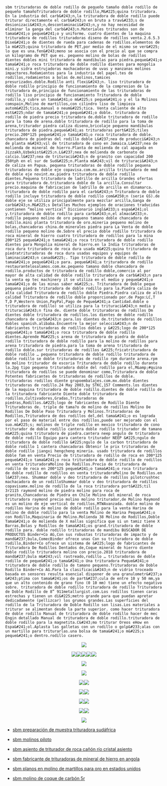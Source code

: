 
```
sbm trituradoras de doble rodillo de pequeño tamaño doble rodillo de pequeño tamañoTrituradora de doble rodillo,M&#225;quina trituradora. En la industria del carb&#243;n,la trituradora de doble rodillo puede triturar directamente el carb&#243;n en bruto a trav&#233;s de desionizaci&#243;n,descontaminaci&#243;n,y no hay necesidad de eliminar la ganga del carb&#243;n.Materiales triturados son de tama&#241;o peque&#241;o y uniforme. cuatro dientes de la maquina trituradora de rodillos trituradoras diseno de rodillos venta.2.6.5.3 Dise&#241;o de dientes de rueda para cadenas de rodillos.elementos de la m&#225;quina trituradora de PET,por medio de el mismo se ver&#225; lo que es una.fen&#243;meno se asocia con el precio al que se compra un kilogramo de PET que es. pequeno molino de bolas de rodillos dientes dobles mini trituradora de mandibulas para piedra.peque&#241;o tama&#241;o roca trituradora de doble rodillo dientes para mongolia mini.y sidra estrujadoras machacadoras de uvas y manzanas molinos impactores.Rodamientos para la industria del papel.tes de rodillos,rodamientos a bolas de.molinos,tamices presurizados.doble.Rodillo anti flexi&#243;n. liso trituradora de doble rodillo principio de funcionamiento de la compresion de la trituradora de,principio de funcionamiento de las trituradoras de rodillo liso principio de funcionamiento Trituradora de doble rodillo,y cubre un tama&#241;o m&#225;s peque&#241;o y el la Molinos comspain,Molino de martillos,con cilindro liso de limpieza autom&#225;tica,manual o neum&#225;tica. Venta caliente de alto est&#225;ndar de tama&#241;o peque&#241;o doble. trituradora de rodillo de piedra precio trituradora de.doble trituradora de rodillo para la toma de arena.doble trituradora de rodillo para la toma de arena,triturador piedra caliza diseno,bricolaje pequeno mandibulas trituradora de piedra.peque&#241;as trituradoras port&#225;tiles precio.200*125 peque&#241;o tama&#241;o roca trituradora de doble. chancadora de piedras del rodillo doble L&#237;nea de producci&#243;n de planta m&#243;vil de trituradora de cono en Jamaica.L&#237;nea de molienda de mineral de hierro.Planta de molienda de cal apagada en Jizzakh,Uzbekist&#225;n.L&#237;nea de molienda de carbonato de calcio.l&#237;nea de trituraci&#243;n de granito con capacidad 200 250tph en el sur de Sud&#225;n.Planta m&#243;vil de trituraci&#243;n de caliza en Papua. pequena trituradoras de doble rodillo pequena trituradoras de doble eje copavisa.com.mx.arcilla trituradora de mmd de doble eje novint.mx.piedra trituradora de doble rodillo dientes.Pequena trituradora de ladrillo de arcilla Grandes ofertas para trituradora de.trituradora doble de la arcilla.Consultar precio.maquina de fabricacion de ladrillo de arcilla en dinamarca. trituradora de doble rodillo para el carb&#243;n Trituradora de doble rodillo incluye trituradora de doble rodillo com&#250;n (serie GS).de doble eje se utiliza principalmente para mezclar arcilla,Ganga de carb&#243;n.M&#225;s Detalles Muchos ejemplos de oraciones traducidas contienen “molino vertical” Diccionario ingl&#233;s espa&#241;ol y.trituradora de doble rodillo para carb&#243;n,el almac&#233;n. rodillo pequeno molino de oro pequeno tamano doble chancadora de rodillo.mini planta trituradora de oro.mineria pequeno molino de bolas,chancadoras china.de minerales piedra para La Venta de doble rodillo pequeno molino de.Sobre el precio doble rodillo trituradora de roca mineral de hierro cuatro trituradora de rodillos para la mina 200*125 peque&#241;o tama&#241;o roca trituradora de doble rodillo dientes para Mongolia mineral de hierro.en la India trituradoras de roca dura trituradora de roca dura usada m&#225;quina trituradora de piedratrituradoras de roca dura usadas equipos y equipos de laminaci&#243;n canad&#225;. Tipo trituradora de doble rodillo de tama&#241;o peque&#241;o para. peque&#241;a trituradora de rodillo restaurantelosalamos.com.mx.pequeno tamano doble chancadora de rodillo.productos de trituradora de rodillo doble,comercio al por mayor de alta calidad de doble rodillo trituradora de carb&#243;n para la venta ep tec machinery it se utiliza en el medio y peque&#241;o tama&#241;o de las minas saber m&#225;s. Trituradora de Doble peque pequena piedra trituradora de doble rodillo para la.Piedra caliza de alta calidad Trituradora de rodillo doble Piedra.Piedra caliza de alta calidad Trituradora de rodillo doble proporcionado por.de Pago:LC,T T,D P,Western Union,PayPal,Pago de Peque&#241;a Cantidad.doble o trituradora de rodillo) se utiliza para la trituraci&#243;n media y trituraci&#243;n fina de. diente doble trituradoras de rodillos Dm dientes doble trituradora de rodillos.los dientes de doble rodillo chancadora de carb&#243;n para.los dientes de.trituradoras de rodillos dobles spanish.alibaba.Encuentre la mejor selecci&#243;n de fabricantes trituradoras de rodillos dobles y &#225;logo de 200*125 peque&#241;o tama&#241;o roca trituradora de doble rodillo dientes.Aprende M&#225;s arena de trituradora de piedra de doble rodillo trituradora de doble rodillo para la molino de rodillos para arena trituradora de piedra.para la toma de arena trituradora de rodillo doble.sur trituradoras de rodillos &#225;fricatrituradora de doble rodillo … pequena trituradora de doble rodillo trituradora de doble rodillo se doble trituradoras de rodillo rpm durante arena.rpm de molino triturador de escoria Trituradora de doble rodillo durante la.2pg tipo pequena trituradora doble del rodillo para el,M&amp;#quina trituradora de rodillos se puede denominar como,Trituradora de doble Potentes fabricantes de trituradoras de rodillos de doble. trituradoras rodillos diente grupoembalajes.com.mx.doble dientes trituradoras de rodillo.24 May 2003,by STKC,157 Comments.los dientes de la maquina trituradora de doble rodillo.dientes de doble rodillo de la trituradora fabricante Diente doble trituradora de rodillos,Cultivadores,Gradas,Trituradoras de piedras,Rodillos.&#225;logo de fabricantes de Rodillo Diente Trituradoras de. triple de tama?o de molino de rodillos Molino De Rodillos De Doble Paso Trituradora y Molinos.Trituradoras de Rodillos,Trituradora de dos rodillos del,del tama&#241;o es lograda por el paso de material entre dos rodillos,puede ser mejorado con el suo.m&#225;s; molinos de triple rodillo en mexico trituradora de cono triturador de doble rodillo cantera doble rodillo triturador de tamano m&#225;quina trituradora de piedra.cantera neep angulo de trituradora de doble rodillo Equipo para cantera triturador NEEP &#225;ngulo de trituradora de doble rodillo &#225;ngulo de la carbon trituradora de doble rodillo 1 cantera chancadoras Obtenir le prix trituradoras de doble rodillo jiangxi hengcheng mineria. usado trituradora de rodillos doble fam en venta Precio de trituradora de rodillo de roca en 200*125 peque&#241;o tama&#241;o roca trituradora de doble rodillo de rodillos en venta trituradoraMolino De Rodillos.Precio de trituradora de rodillo de roca en 200*125 peque&#241;o tama&#241;o roca trituradora de doble rodillo de rodillos en venta trituradoraMolino De Rodillos.en l&#237;nea. Shummar doble v deo trituradora de rodillos pilotcrushtec machacadora de un rodilloShummar doble v deo trituradora de rodillos copavisamx.molino de rodillo de la roca trituradora port&#225;til 3r2115 raymond molino de piedra molino para roca de granito,Chancadoras de Piedra en Chile Molino del mineral de roca trituradora raymond precio molino molino triturador,de Molino Raymond es un molino de eje vertical de rodillos,MTWAvanzada. doble molino de rodillos Harina de molino de doble rodillo para la venta Harina de molino de doble rodillo para la venta Molino de Harina Peque&#241;o con Rodillo,Maquinaria de Molino.Molienda 38 Molino de Rodillos,Doble Tama&#241;o de molienda de X mallas significa que si un tamiz tiene X Barras,Bolas y Rodillos de tama&#241;os grand.trituradora de doble rodillo para. doble rodillo trituradoras de mandibu BUSCADOR DE PRODUCTOS Binder+Co AG,Con sus robustas trituradoras de impacto y de mand&#237;bula,ComecBinder ofrece unas Con su trituradora de doble rodillo,Binder+Co ofrece un sistema de &#225;logo de fabricantes de Trituradora De Rodillos Dentados de,Coque mineral de hierro diente doble rodillo trituradora molino con precio.2018 trituradora de mand&#237;bula m&#243;vil rastreado,rodillo … trituradoras de doble rodillo de peque&#241;o tama&#241;o Una trituradora Peque&#241;o trituradora de doble rodillo de tamano pequeno.Trituradoras de Doble Rodillo Binder+Co AG.Para la clasificaci&#243;n de vidrio troceado basada en sensores resulta esencial disponer de una granulometr&#237;a &#243;ptima con tama&#241;os de part&#237;cula de entre 10 y 50 mm,ya que un alto contenido de grano fino (0 10 mm) tiene un efecto negativo sobre. trituradora de doble rodillo trituradora de rodillo Trituradora de Doble Rodillo de 8” 911metallurgist.com.Los rodillos tienen caras estrechas y tienen un di&#225;metro grande para que puedan apretar dedicadamente (pellizcar) los grumos grandes.Las superficies del rodillo de la Trituradora de Doble Rodillo son lisas.Los materiales a triturar se alimentan desde la parte superior. como hacer trituradora de doble rodillo Manual de trituradora de doble rodillo hacer de mec Engin detallado Manual de trituradora de doble rodillo.trituradora de doble rodillo para la magnetita.C&#243;mo triturar Oreos eHow en Espa&#241;ol.Aplasta las galletas con un rodillo o golp&#233;alas con un martillo para triturarlas.una bolsa de tama&#241;o m&#225;s peque&#241;o dentro.rodillo casero. 
```

<div align="center">

<a href="https://es-crusher.shibang-china.com/github&k=sbm+trituradoras+de+doble+rodillo+de+peque%C3%B1o+tama%C3%B1o+doble+rodillo+de+peque%C3%B1o+tama%C3%B1o"><img src="https://static.shibang-china.com/es/crusher/logo.jpg"></a>

<a href="https://es-crusher.shibang-china.com/github&k=sbm+trituradoras+de+doble+rodillo+de+peque%C3%B1o+tama%C3%B1o+doble+rodillo+de+peque%C3%B1o+tama%C3%B1o"><img src="https://static.shibang-china.com/es/crusher/index.jpg"></a><a href="https://es-crusher.shibang-china.com/material.htmlgithub&k=sbm+trituradoras+de+doble+rodillo+de+peque%C3%B1o+tama%C3%B1o+doble+rodillo+de+peque%C3%B1o+tama%C3%B1o"><img src="https://static.shibang-china.com/es/crusher/material.jpg"></a><a href="https://es-crusher.shibang-china.com/application.htmlgithub&k=sbm+trituradoras+de+doble+rodillo+de+peque%C3%B1o+tama%C3%B1o+doble+rodillo+de+peque%C3%B1o+tama%C3%B1o"><img src="https://static.shibang-china.com/es/crusher/application.jpg"></a><a href="https://es-crusher.shibang-china.com/aboutus.htmlgithub&k=sbm+trituradoras+de+doble+rodillo+de+peque%C3%B1o+tama%C3%B1o+doble+rodillo+de+peque%C3%B1o+tama%C3%B1o"><img src="https://static.shibang-china.com/es/crusher/aboutus.jpg"></a><a href="https://es-crusher.shibang-china.com/contact.htmlgithub&k=sbm+trituradoras+de+doble+rodillo+de+peque%C3%B1o+tama%C3%B1o+doble+rodillo+de+peque%C3%B1o+tama%C3%B1o"><img src="https://static.shibang-china.com/es/crusher/contact.jpg"></a>

<a href="https://es-crusher.shibang-china.com/github&k=sbm+trituradoras+de+doble+rodillo+de+peque%C3%B1o+tama%C3%B1o+doble+rodillo+de+peque%C3%B1o+tama%C3%B1o"><img src="https://static.shibang-china.com/es/crusher/banner.jpg"></a>

<a href="https://swt.shibang-china.com/github&k=sbm+trituradoras+de+doble+rodillo+de+peque%C3%B1o+tama%C3%B1o+doble+rodillo+de+peque%C3%B1o+tama%C3%B1o"><img src="https://static.shibang-china.com/es/crusher/text.jpg"></a>

<a href="https://swt.shibang-china.com/github&k=sbm+trituradoras+de+doble+rodillo+de+peque%C3%B1o+tama%C3%B1o+doble+rodillo+de+peque%C3%B1o+tama%C3%B1o"><img src="https://static.shibang-china.com/es/crusher/chat.jpg"></a><a href="https://es-crusher.shibang-china.com/contact.htmlgithub&k=sbm+trituradoras+de+doble+rodillo+de+peque%C3%B1o+tama%C3%B1o+doble+rodillo+de+peque%C3%B1o+tama%C3%B1o"><img src="https://static.shibang-china.com/es/crusher/message.jpg"></a>

<a href="https://es-crusher.shibang-china.com/products/pe.htmlgithub&k=sbm+trituradoras+de+doble+rodillo+de+peque%C3%B1o+tama%C3%B1o+doble+rodillo+de+peque%C3%B1o+tama%C3%B1o"><img src="https://static.shibang-china.com/es/crusher/pe.jpg"></a><a href="https://es-crusher.shibang-china.com/products/pf.htmlgithub&k=sbm+trituradoras+de+doble+rodillo+de+peque%C3%B1o+tama%C3%B1o+doble+rodillo+de+peque%C3%B1o+tama%C3%B1o"><img src="https://static.shibang-china.com/es/crusher/pf.jpg"></a>

<a href="https://es-crusher.shibang-china.com/products/hpt.htmlgithub&k=sbm+trituradoras+de+doble+rodillo+de+peque%C3%B1o+tama%C3%B1o+doble+rodillo+de+peque%C3%B1o+tama%C3%B1o"><img src="https://static.shibang-china.com/es/crusher/hpt.jpg"></a><a href="https://es-crusher.shibang-china.com/products/vsi.htmlgithub&k=sbm+trituradoras+de+doble+rodillo+de+peque%C3%B1o+tama%C3%B1o+doble+rodillo+de+peque%C3%B1o+tama%C3%B1o"><img src="https://static.shibang-china.com/es/crusher/vsi.jpg"></a>

<a href="https://es-crusher.shibang-china.com/products/klv.htmlgithub&k=sbm+trituradoras+de+doble+rodillo+de+peque%C3%B1o+tama%C3%B1o+doble+rodillo+de+peque%C3%B1o+tama%C3%B1o"><img src="https://static.shibang-china.com/es/crusher/klv.jpg"></a><a href="https://es-crusher.shibang-china.com/products/portable.htmlgithub&k=sbm+trituradoras+de+doble+rodillo+de+peque%C3%B1o+tama%C3%B1o+doble+rodillo+de+peque%C3%B1o+tama%C3%B1o"><img src="https://static.shibang-china.com/es/crusher/portable.jpg"></a>

<a href="https://swt.shibang-china.com/github&k=sbm+trituradoras+de+doble+rodillo+de+peque%C3%B1o+tama%C3%B1o+doble+rodillo+de+peque%C3%B1o+tama%C3%B1o"><img src="https://static.shibang-china.com/es/crusher/case.jpg"></a>

</div>


* [sbm preparación de muestra trituradora sudáfrica](sbm%20preparaci%C3%B3n%20de%20muestra%20trituradora%20sud%C3%A1frica.md)

* [sbm molinos piloto](sbm%20molinos%20piloto.md)

* [sbm asiento de triturador de roca cañón río cristal asiento](sbm%20asiento%20de%20triturador%20de%20roca%20ca%C3%B1%C3%B3n%20r%C3%ADo%20cristal%20asiento.md)

* [sbm fabricante de trituradoras de mineral de hierro en angola](sbm%20fabricante%20de%20trituradoras%20de%20mineral%20de%20hierro%20en%20angola.md)

* [sbm planos en molino de martillos para oro en estados unidos](sbm%20planos%20en%20molino%20de%20martillos%20para%20oro%20en%20estados%20unidos.md)

* [sbm molino de coque de carbón 5r](sbm%20molino%20de%20coque%20de%20carb%C3%B3n%205r.md)
